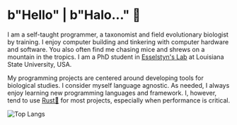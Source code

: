 # b"Hello" | b"Halo..." 👋

I am a self-taught programmer, a taxonomist and field evolutionary biologist by training. I enjoy computer building and tinkering with computer hardware and software. You also often find me chasing mice and shrews on a mountain in the tropics. I am a PhD student in [Esselstyn's Lab](https://esselstyn.github.io/) at Louisiana State University, USA.

My programming projects are centered around developing tools for biological studies. I consider myself language agnostic. As needed, I always enjoy learning new programming languages and framework. I, however, tend to use [Rust🦀](https://www.rust-lang.org/) for most projects, especially when performance is critical.

![Top Langs](https://github-readme-stats.vercel.app/api/top-langs/?username=hhandika&hide=CSS,html,Makefile,CMake&langs_count=10&theme=tokyonight&layout=compact)
